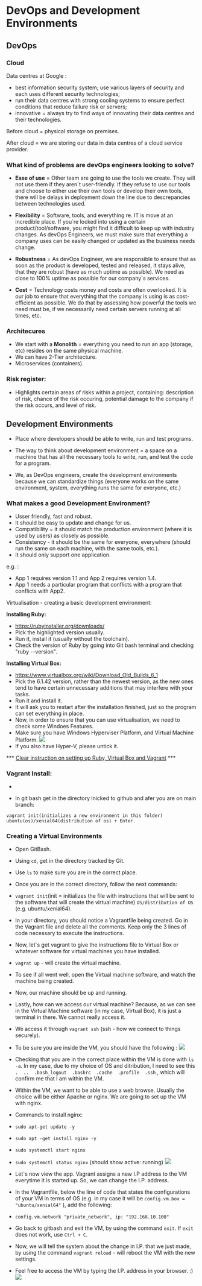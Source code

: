 # DevOps and Development Environments

## DevOps

### Cloud 
Data centres at Google :

- best information security system; use various layers of security and each uses different security technologies; 
- run their data centres with strong cooling systems to ensure perfect conditions that reduce failure risk or servers;
-  innovative = always try to find ways of innovating their data centres and their technologies. 

Before cloud = physical storage on premises.

After cloud = we are storing our data in data centres of a cloud service provider.


### What kind of problems are devOps engineers looking to solve?


- **Ease of use** = Other team are going to use the tools we create. They will not use them if they aren`t user-friendly. If they refuse to use our tools and choose to either use their own tools or develop their own tools, there will be delays in deployment down the line due to descrepancies between technologies used.

- **Flexibility** = Software, tools, and everything re. IT is move at an incredible place. If you`re locked into using a certain product/tool/software, you might find it difficult to keep up with industry changes. As devOps Engineers, we must make sure that everything a company uses can be easily changed or updated as the business needs change.

- **Robustness** = As devOps Engineer, we are responsible to ensure that as soon as the product is developed, tested and released, it stays alive, that they are robust (have as much uptime as possible). We need as close to 100% uptime as possible for our company`s services.

- **Cost** = Technology costs money and costs are often overlooked. It is our job to ensure that everything that the company is using is as cost-efficient as possible. We do that by assessing how powerful the tools we need must be, if we necessarily need certain servers running at all times, etc.



### Architecures

- We start with a **Monolith** = everything you need to run an app (storage, etc) resides on the same physical machine.
- We can have 2-Tier architecture.
- Microservices (containers).

### Risk register:

- Highlights certain areas of risks within a project, containing: description of risk, chance of the risk occuring, potential damage to the company if the risk occurs, and level of risk.



## Development Environments

- Place where developers should be able to write, run and test programs.


- The way to think about development environment = a space on a machine that has all the necessary tools to write, run, and test the code for a program. 
- We, as DevOps engineers, create the development environments because we can standardize things (everyone works on the same environment, system, everything runs the same for everyone, etc.)

### What makes a good Development Environment?
- Usser friendly, fast and robust. 
- It should be easy to update and change for us.
- Compatibility = it should match the production environment (where it is used by users) as closely as possible. 
- Consistency - it should be the same for everyone, everywhere (should run the same on each machine, with the same tools, etc.).
- It should only support one application. 
            
e.g. :      
- App 1 requires version 1.1 and App 2 requires version 1.4.
- App 1 needs a particular program that conflicts with a program that conflicts with App2.


Virtualisation - creating a basic development environment:

**Installing Ruby:**
- https://rubyinstaller.org/downloads/
- Pick the highlighted version usually.
- Run it, install it (usually without the toolchain).
- Check the version of Ruby by going into Git bash terminal and checking "ruby --version".

**Installing Virtual Box:**
- https://www.virtualbox.org/wiki/Download_Old_Builds_6_1
- Pick the 6.1.42 version, rather than the newest version, as the new ones tend to have certain unnecessary additions that may interfere with your tasks.
- Run it and install it.
- It will ask you to restart after the installation finished, just so the program can set everything in place.
- Now, in order to ensure that you can use virtualisation, we need to check some Windoes Features.
- Make sure you have Windows Hyperviser Platform, and Virtual Machine Platform.
![](Capture.PNG)
- If you also have Hyper-V, please untick it. 


*** [Clear instruction on setting up Ruby, Virtual Box and Vagrant](https://github.com/khanmaster/vb_vagrant_installtion) ***

### Vagrant Install:
- 



- In git bash get in the directory lnicked to github and afer you are on main branch:

 `vagrant init(initializes a new environment in this folder) ubuntu(os)/xenial64(distribution of os) + Enter.` 




### Creating a Virtual Environments
- Open GitBash.
- Using `cd`, get in the directory tracked by Git.
- Use `ls` to make sure you are in the correct place. 
- Once you are in the correct directory, follow the next commands:
- `vagrant init`(init = initializes the file with instructions that will be sent to the software that will create the virtual machine) `OS/distribution of OS` (e.g. ubuntu/xenial64).
- In your directory, you should notice a Vagrantfile being created.
Go in the Vagrant file and delete all the comments. Keep only the 3 lines of code necessary to execute the instructions. 
- Now, let`s get vagrant to give the instructions file to Virtual Box or whatever software for virtual machines you have installed. 
- `vagrat up` - will create the virtual machine. 
- To see if all went well, open the Virtual machine software, and watch the machine being created. 
- Now, our machine should be up and running.
- Lastly, how can we access our virtual machine?  Because, as we can see in the Virtual Machine software (in my case, Virtual Box), it is just a terminal in there. We cannot really access it.
- We access it through `vagrant ssh` (ssh - how we connect to things securely).
- To be sure you are inside the VM, you should have the following :
![](vmconf.PNG)

- Checking that you are in the correct place within the VM is done with `ls -a`. In my case, due to my choice of OS and ditribution, I need to see this `.  ..  .bash_logout  .bashrc  .cache  .profile  .ssh` , which will confirm me that I am within the VM.
- Within the VM, we want to be able to use a web browse. Usually the choice will be either Apache or nginx. We are going to set up the VM with nginx. 
- Commands to install nginx:
- `sudo apt-get update -y`
- `sudo apt -get install nginx -y`
- `sudo systemctl start nginx`
- `sudo systemctl status nginx` (should show active: running)
![](nginxactive.PNG)
- Let`s now view the app. Vagrant assigns a new I.P address to the VM everytime it is started up. So, we can change the I.P. address.
- In the Vagrantfile, below the line of code that states the configurations of your VM in terms of OS (e.g. in my case it will be `config.vm.box = "ubuntu/xenial64"` ), add the following:
- `config.vm.network "private_network", ip: "192.168.10.100"`
- Go back to gitbash and exit the VM, by using the command `exit`. If `exit` does not work, use `Ctrl + C`. 
- Now, we will tell the system about the change in I.P. that we just made, by using the command `vagrant reload` - will reboot the VM with the new settings. 
- Feel free to access the VM by typing the I.P. address in your browser. :) 
![](nginxonline.PNG)